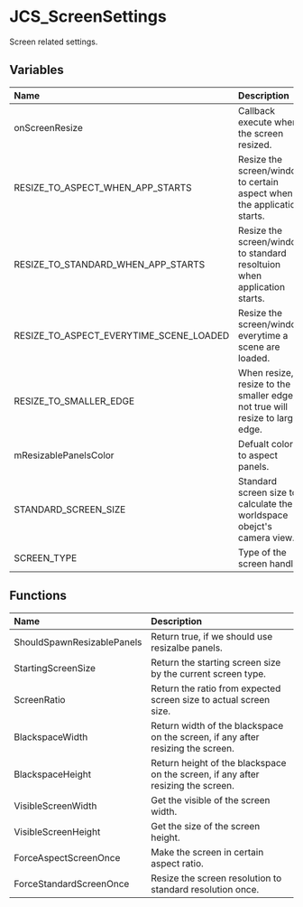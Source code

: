 # JCS_ScreenSettings

Screen related settings.

## Variables

| Name                                    | Description                                                                      |
|:----------------------------------------|:---------------------------------------------------------------------------------|
| onScreenResize                          | Callback execute when the screen resized.                                        |
| RESIZE_TO_ASPECT_WHEN_APP_STARTS        | Resize the screen/window to certain aspect when the application starts.          |
| RESIZE_TO_STANDARD_WHEN_APP_STARTS      | Resize the screen/window to standard resoltuion when application starts.         |
| RESIZE_TO_ASPECT_EVERYTIME_SCENE_LOADED | Resize the screen/window everytime a scene are loaded.                           |
| RESIZE_TO_SMALLER_EDGE                  | When resize, resize to the smaller edge, if not true will resize to larger edge. |
| mResizablePanelsColor                   | Defualt color to aspect panels.                                                  |
| STANDARD_SCREEN_SIZE                    | Standard screen size to calculate the worldspace obejct's camera view.           |
| SCREEN_TYPE                             | Type of the screen handle.                                                       |

## Functions

| Name                       | Description                                                                      |
|:---------------------------|:---------------------------------------------------------------------------------|
| ShouldSpawnResizablePanels | Return true, if we should use resizalbe panels.                                  |
| StartingScreenSize         | Return the starting screen size by the current screen type.                      |
| ScreenRatio                | Return the ratio from expected screen size to actual screen size.                |
| BlackspaceWidth            | Return width of the blackspace on the screen, if any after resizing the screen.  |
| BlackspaceHeight           | Return height of the blackspace on the screen, if any after resizing the screen. |
| VisibleScreenWidth         | Get the visible of the screen width.                                             |
| VisibleScreenHeight        | Get the size of the screen height.                                               |
| ForceAspectScreenOnce      | Make the screen in certain aspect ratio.                                         |
| ForceStandardScreenOnce    | Resize the screen resolution to standard resolution once.                        |
